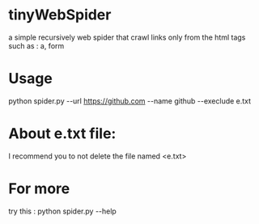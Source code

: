# tinyWebSpider
a simple recursively web spider that crawl links only from the html tags such as : a, form
# Usage
python spider.py --url https://github.com --name github --execlude e.txt
# About e.txt file:
I recommend you to not delete the file named <e.txt>
# For more
try this : python spider.py --help
